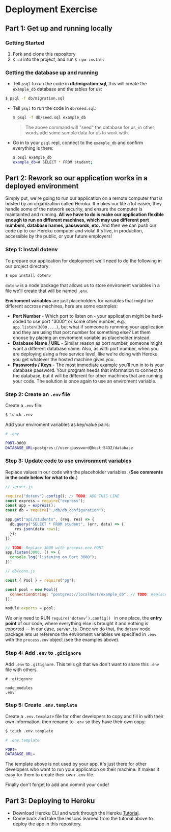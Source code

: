 # Deployment Exercise

## Part 1: Get up and running locally

### Getting Started

1. Fork and clone this repository
1. `$ cd` into the project, and run `$ npm install`

### Getting the database up and running

- Tell `psql` to run the code in **db/migration.sql**, this will create the `example_db` database and the tables for us:

```sh
$ psql -f db/migration.sql
```

- Tell `psql` to run the code in `db/seed.sql`:

  ```sh
  $ psql -f db/seed.sql example_db
  ```

  > The above command will "seed" the database for us, in other words add some sample data for us to work with.

- Go in to your `psql` repl, connect to the `example_db` and confirm everything is there:

  ```sh
  $ psql example_db
  example_db=# SELECT * FROM student;
  ```

## Part 2: Rework so our application works in a deployed environment

Simply put, we're going to run our application on a remote computer that is hosted by an organization called Heroku. It makes our life a lot easier, they handle some of the network security, and ensure the computer is maintainted and running. **All we have to do is make our application flexible enough to run on different machines, which may use different port numbers, database names, passwords, etc.** And then we can push our code up to our Heroku computer and viola! It's live, in production, accessible by the public, or your future employers!

### Step 1: Install dotenv

To prepare our application for deployment we'll need to do the following in our project directory:

```sh
$ npm install dotenv
```

`dotenv` is a node package that allows us to store enviroment variables in a file we'll create that will be named `.env`.

**Enviroment variables** are just placeholders for variables that might be different accross machines, here are some examples:

- **Port Number** - Which port to listen on - your application might be hard-coded to use port "3000" or some other number, e.g. `app.listen(3000,...)`, but what if someone is runnning your application and they are using that port number for something else? Let them choose by placing an enviroment variable as placeholder instead.
- **Database Name / URL** - Similar reason as port number, someone might want a different database name. Also, as with port number, when you are deploying using a free service level, like we're doing with Heroku, you get whatever the hosted machine gives you.
- **Passwords / Keys** - The most immediate example you'll run in to is your database password. Your program needs that information to connect to the database, but it will be different for other machines that are running your code. The solution is once again to use an enviroment variable.

### Step 2: Create an `.env` file

Create a `.env` file:

```sh
$ touch .env
```

Add your enviroment variables as key/value pairs:

```sh
# .env

PORT=3000
DATABASE_URL=postgres://user:password@host:5432/database
```

### Step 3: Update code to use environment variables

Replace values in our code with the placeholder variables. (**See comments in the code below for what to do.**)

```js
// server.js

require("dotenv").config(); // TODO: ADD THIS LINE
const express = require("express");
const app = express();
const db = require("./db/db_configuration");

app.get("api/students", (req, res) => {
  db.query("SELECT * FROM student", (err, data) => {
    res.json(data.rows);
  });
});

// TODO: Replace 3000 with process.env.PORT
app.listen(3000, () => {
  console.log("listening on Port 3000");
});
```

```js
// db/conn.js

const { Pool } = require("pg");

const pool = new Pool({
  connectionString: "postgres://localhost/example_db", // TODO: Replace with process.env.DATABASE_URL
});

module.exports = pool;
```

We only need to RUN `require(‘dotenv’).config() ` in one place, the **entry point** of our code, where everything else is brought it and nothing is exported -- In our case, `server.js`. Once we do that, the `dotenv` node package lets us reference the enviroment variables we specified in `.env` with the `process.env` object (see the examples above).

### Step 4: Add `.env` to `.gitignore`

Add `.env` to `.gitignore`. This tells git that we don't want to share this `.env` file with others.

```
# .gitignore

node_modules
.env
```

### Step 5: Create `.env.template`

Create a `.env.template` file for other developers to copy and fill in with their own information, then rename to `.env` so they have their own copy:

```sh
$ touch .env.template
```

```sh
# .env.template

PORT=
DATABASE_URL=
```

The template above is not used by your app, it's just there for other developers who want to run your application on their machine. It makes it easy for them to create their own `.env` file.

Finally don't forget to add and commit your code!

## Part 3: Deploying to Heroku

- Download Heroku CLI and work through the Heroku [Tutorial](https://devcenter.heroku.com/articles/getting-started-with-nodejs?singlepage=true).
- Come back and take the lessons learned from the tutorial above to deploy the app in this repository.
